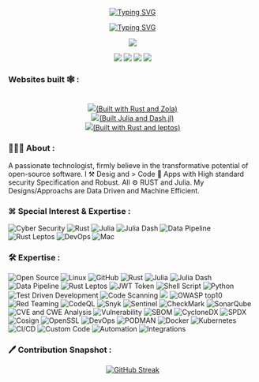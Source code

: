 <p align="center">
<a href="https://git.io/typing-svg"><img src="https://readme-typing-svg.herokuapp.com?font=Major+Mono+Display&size=35&pause=2000&color=-4B0082&center=true&repeat=false&random=false&width=330&height=75&lines=Hello+🌏" alt="Typing SVG" /></a>
</p>

<p align="center">
<a href="https://git.io/typing-svg"><img src="https://readme-typing-svg.demolab.com?font=Passions+Conflict&size=55&pause=3000&color=2936F7&repeat=false&random=false&width=450&height=60&lines=Free+For+Social+Cause..." alt="Typing SVG" /></a>
</p>

<p align="center"> 
   <a href="https://komarev.com/ghpvc/?username=samirparhi-dev"><img src="https://komarev.com/ghpvc/?username=samirparhi-dev">
</p>
<p align="center">
   <a href="https://github.com/samirparhi-dev"><img src="https://img.shields.io/badge/-GitHub-800080?logo=github&logoColor=white"></a>
   <a href="https://linkedin.com/in/samir-parhi"><img src="https://img.shields.io/badge/linkedin-%230077B5.svg?logo=linkedin&logoColor=white" ></a>
   <a href="https://twitter.com/samirparhi"><img src="https://img.shields.io/twitter/url?url=https%3A%2F%2Ftwitter.com%2Fsamirparhi"></a>
   <a href="mailto:samirparhi@gmail.com"><img src="https://img.shields.io/badge/-Mail-4169E1?logo=gmail&logoColor=white" ></a>
 </p>

 ### Websites built 🕸️ :

 <p align="center">
   <br><a href="https://ls-lrt.com/"> <img src="https://img.shields.io/badge/%20My%20blog">(Built with Rust and Zola)</a>
   <br><a href="https://sharang.s9lab.dev/"> <img src="https://img.shields.io/badge/%20A%20Saas%20Productivity%20App">(Built Julia and Dash.jl)</a>
   <br><a href="https://capita7.com/"><img src="https://img.shields.io/badge/%20A%20Org%20App%20-BA55D3?">(Built with Rust and leptos)</a>
 </p>

### 👨🏻‍💻 About :
<p align="left"> 
A passionate technologist, firmly believe in the transformative potential of open-source software. I ⚒️ Desig and > Code 📱 Apps with High standard security Specification and Robust. All ⚙ RUST and Julia. My Designs/Approachs are Data Driven and Machine Efficient.
</p>

### ⌘ Special Interest & Expertise :
<p align="left"> 
<a><img src="https://img.shields.io/badge/Cyber%20Security-F8EFFA?logo=snyk&logoColor=black" alt="Cyber Security"></a>
<a><img src="https://img.shields.io/badge/Rust-F8EFFA?logo=rust&logoColor=black" alt="Rust"></a>
<a><img src="https://img.shields.io/badge/Julia-F5FFFA?logo=Julia" alt="Julia"></a>
<a><img src="https://img.shields.io/badge/Julia%20Dash-FF0B7A?logo=Dash&logoColor=white" alt="Julia Dash"></a>
<a><img src="https://img.shields.io/badge/Data%20Pipeline-FF0B7A?logo=Argo&logoColor=white" alt="Data Pipeline"></a>
<a><img src="https://img.shields.io/badge/Leptos-F5FFFA?logo=Leptos" alt="Rust Leptos"></a>
<a><img src="https://img.shields.io/badge/AI-F5FFFA?logo=openai&logoColor=red" alt="DevOps"></a>
<a><img src="https://img.shields.io/badge/-F8EFFA?logo=apple&logoColor=grey" alt="Mac"></a>
</p>

### 🛠️ Expertise :
<p align="left"> 
<a><img src="https://img.shields.io/badge/Open%20Source-FFD700?logo=Apache&logoColor=blue" alt="Open Source"></a>
<a><img src="https://img.shields.io/badge/Linux-FF0B7A?logo=linux&logoColor=white" alt="Linux"></a>
<a><img src="https://img.shields.io/badge/GitHub-FA8072?logo=github&logoColor=white" alt="GitHub"></a>
<a><img src="https://img.shields.io/badge/Rust-800000?logo=rust&logoColor=white" alt="Rust"></a>
<a><img src="https://img.shields.io/badge/Julia-F5FFFA?logo=Julia" alt="Julia"></a>
<a><img src="https://img.shields.io/badge/Julia%20Dash-FF0B7A?logo=Dash&logoColor=white" alt="Julia Dash"></a>
<a><img src="https://img.shields.io/badge/Data%20Pipeline-FF0B7A?logo=Argo&logoColor=white" alt="Data Pipeline"></a>
<a><img src="https://img.shields.io/badge/Leptos-F5FFFA?logo=Leptos" alt="Rust Leptos"></a>
<a><img src="https://img.shields.io/badge/JWT-000000?logo=JSON%20web%20tokens&logoColor=white" alt="JWT Token"></a>
<a><img src="https://img.shields.io/badge/Shell-7FFF00?logo=gnu-bash&logoColor=black" alt="Shell Script"></a>
<a><img src="https://img.shields.io/badge/Python-FF6347?logo=python&logoColor=white" alt="Python"></a>
<a><img src="https://img.shields.io/badge/TDD-8A2BE2?logo=sonarqube&logoColor=white" alt="Test Driven Development"></a>
<a><img src="https://img.shields.io/badge/Code%20Scanning-BA55D3?logo=Safari&logoColor=white" alt="Code Scanning"></a>
<a><img src="https://img.shields.io/badge/Vulnerability%20Analysis%20&%20Remidiation-DC143C?logo=bugcrowd&logoColor=white"></a>
<a><img src="https://img.shields.io/badge/OWASP-FFD700?logo=owasp&logoColor=grey" alt="OWASP top10"></a>
<a><img src="https://img.shields.io/badge/Red%20&%20Blue%20teaming-FF4500?logo=pc&logoColor=grey" alt="Red Teaming"></a>
<a><img src="https://img.shields.io/badge/CodeQL-FFDAB9?logo=codeql&logoColor=grey" alt="CodeQL"></a>
<a><img src="https://img.shields.io/badge/Snyk-FFB6C1?logo=snyk&logoColor=grey" alt="Snyk"></a>
<a><img src="https://img.shields.io/badge/Sentinel-FF69B4?logo=sentinel&logoColor=grey" alt="Sentinel"></a>
<a><img src="https://img.shields.io/badge/CheckMark-FFE4B5?logo=checkmarks&logoColor=grey" alt="CheckMark"></a>
<a><img src="https://img.shields.io/badge/SonarQube-FFE4C4?logo=sonar&logoColor=grey" alt="SonarQube"></a>
<a><img src="https://img.shields.io/badge/CVE%20&%20CWE%20Analysis-800080?logo=graph&logoColor=grey" alt="CVE and CWE Analysis"></a>
<a><img src="https://img.shields.io/badge/Vulnerability-FFEFD5" alt="Vulnerability"></a>
<a><img src="https://img.shields.io/badge/SBOM-4169E1?logo=sbom&logoColor=grey" alt="SBOM"></a>
<a><img src="https://img.shields.io/badge/CycloneDX-F5FFFA?logo=cyclone%20dx&logoColor=grey" alt="CycloneDX"></a>
<a><img src="https://img.shields.io/badge/SPDX-00CED1?logo=spdx&logoColor=grey" alt="SPDX"></a>
<a><img src="https://img.shields.io/badge/Cosign-F0E68C?logo=cosign&logoColor=grey" alt="Cosign"></a>
<a><img src="https://img.shields.io/badge/OpenSSL-E6E6FA?logo=openssl&logoColor=red" alt="OpenSSL"></a>
<a><img src="https://img.shields.io/badge/DevOps-32CD32?logo=arduino&logoColor=white" alt="DevOps"></a>
<a><img src="https://img.shields.io/badge/PODMAN-4B0084?logo=podman&logoColor=white" alt="PODMAN"></a>
<a><img src="https://img.shields.io/badge/Docker-4B0082?logo=docker&logoColor=white" alt="Docker"></a>
<a><img src="https://img.shields.io/badge/Kubernetes-B22222?logo=kubernetes&logoColor=white" alt="Kubernetes"></a>
<a><img src="https://img.shields.io/badge/CI%20&%20CD-DA70D6?logo=circleci&logoColor=white" alt="CI/CD"></a>
<a><img src="https://img.shields.io/badge/Custom%20Code-BA55D3?logo=visual%20studio%20code&logoColor=white" alt="Custom Code"></a>
<a><img src="https://img.shields.io/badge/Automation-4682B4?logo=Xcode&logoColor=white" alt="Automation"></a>
<a><img src="https://img.shields.io/badge/Tool%20Integrations-8A2BE2?logo=wear-os&logoColor=white" alt="Integrations"></a>
</p>


### 🖊️ Contribution Snapshot :
<p align="center">
 <a href="https://git.io/streak-stats"><img src="https://streak-stats.demolab.com?user=samirparhi-dev&theme=graywhite&date_format=j%20M%5B%20Y%5D&card_width=600&ring=EB5454&background=45%2CEBDBCD%2CEBE6E2" alt="GitHub Streak" /></a>
</p>

</p>
